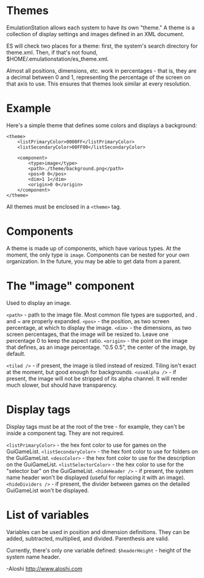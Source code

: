 Themes
======

EmulationStation allows each system to have its own "theme." A theme is a collection of display settings and images defined in an XML document.

ES will check two places for a theme: first, the system's search directory for theme.xml. Then, if that's not found, $HOME/.emulationstation/es_theme.xml.

Almost all positions, dimensions, etc. work in percentages - that is, they are a decimal between 0 and 1, representing the percentage of the screen on that axis to use.
This ensures that themes look similar at every resolution.


Example
=======

Here's a simple theme that defines some colors and displays a background:
```
<theme>
	<listPrimaryColor>0000FF</listPrimaryColor>
	<listSecondaryColor>00FF00</listSecondaryColor>

	<component>
		<type>image</type>
		<path>./theme/background.png</path>
		<pos>0 0</pos>
		<dim>1 1</dim>
		<origin>0 0</origin>
	</component>
</theme>
```

All themes must be enclosed in a `<theme>` tag.


Components
==========
A theme is made up of components, which have various types. At the moment, the only type is `image`. Components can be nested for your own organization. In the future, you may be able to get data from a parent.


The "image" component
=====================
Used to display an image.

`<path>` - path to the image file. Most common file types are supported, and . and ~ are properly expanded.
`<pos>` - the position, as two screen percentage, at which to display the image.
`<dim>` - the dimensions, as two screen percentages, that the image will be resized to. Leave one percentage 0 to keep the aspect ratio.
`<origin>` - the point on the image that <pos> defines, as an image percentage. "0.5 0.5", the center of the image, by default.

`<tiled />` - if present, the image is tiled instead of resized. Tiling isn't exact at the moment, but good enough for backgrounds.
`<useAlpha />` - if present, the image will not be stripped of its alpha channel. It will render much slower, but should have transparency.


Display tags
============
Display tags must be at the root of the <theme> tree - for example, they can't be inside a component tag. They are not required.

`<listPrimaryColor>` - the hex font color to use for games on the GuiGameList.
`<listSecondaryColor>` - the hex font color to use for folders on the GuiGameList.
`<descColor>` - the hex font color to use for the description on the GuiGameList.
`<listSelectorColor>` - the hex color to use for the "selector bar" on the GuiGameList.
`<hideHeader />` - if present, the system name header won't be displayed (useful for replacing it with an image).
`<hideDividers />` - if present, the divider between games on the detailed GuiGameList won't be displayed.


List of variables
=================

Variables can be used in position and dimension definitions. They can be added, subtracted, multiplied, and divided. Parenthesis are valid.

Currently, there's only one variable defined:
`$headerHeight` - height of the system name header.


-Aloshi
http://www.aloshi.com
